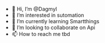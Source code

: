 - 👋 Hi, I’m @Dagmyl
- 👀 I’m interested in sutomation
- 🌱 I’m currently learning Smartthings
- 💞️ I’m looking to collaborate on Api
- 📫 How to reach me tbd

<!---
Dagmyl/Dagmyl is a ✨ special ✨ repository because its `README.md` (this file) appears on your GitHub profile.
You can click the Preview link to take a look at your changes.
--->
